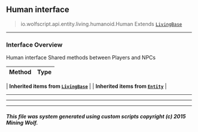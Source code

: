 ## Human __interface__

>io.wolfscript.api.entity.living.humanoid.Human
>Extends [`LivingBase`](../LivingBase.md)

---

### Interface Overview

Human interface Shared methods between Players and NPCs

Method | Type   
--- | :--- 
 |
__Inherited items from [`LivingBase`](../LivingBase.md)__ |
 |
__Inherited items from [`Entity`](../../Entity.md)__ |







---



---


---


##### This file was system generated using custom scripts copyright (c) 2015 Mining Wolf.
	

